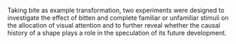 Taking bite as example transformation, two experiments were designed to investigate the effect of bitten and complete familiar or unfamiliar stimuli on the allocation of visual attention and to further reveal whether the causal history of a shape plays a role in the speculation of its future development.
